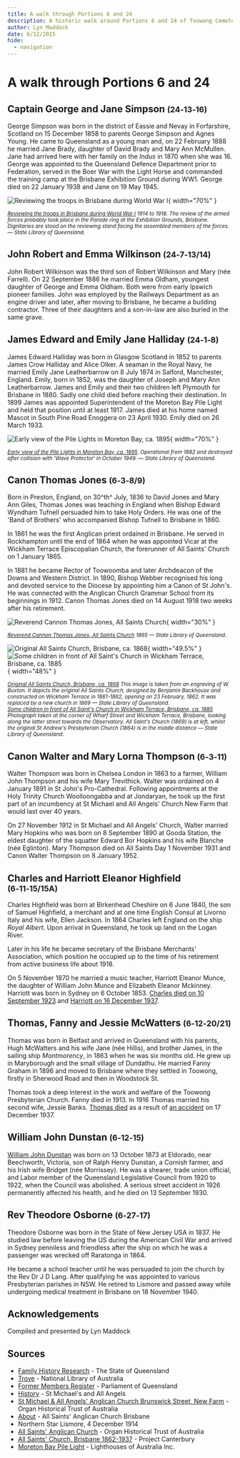 ```yaml
---
title: A walk through Portions 6 and 24
description: A historic walk around Portions 6 and 24 of Toowong Cemetery
author: Lyn Maddock
date: 6/12/2015
hide:
  - navigation
---
```


# A walk through Portions 6 and 24  

<!--
Introduction

???+ directions "Directions" 

    Starting point
    Walking directions to first headstone... is the grave of...
    
    ![](../assets/404.png){ width="15%" }
-->

## Captain George and Jane Simpson <small>(24‑13‑16)</small>

George Simpson was born in the district of Eassie and Nevay in Forfarshire, Scotland on 15 December 1858 to parents George Simpson and Agnes Young. He came to Queensland as a young man and, on 22 February 1888 he married Jane Brady, daughter of David Brady and Mary Ann McMullen. Jane had arrived here with her family on the *Indus* in 1870 when she was 16. George was appointed to the Queensland Defence Department prior to Federation, served in the Boer War with the Light Horse and commanded the training camp at the Brisbane Exhibition Ground during WW1. George died on 22 January 1938 and Jane on 19 May 1945.

![Reviewing the troops in Brisbane during World War I](../assets/reviewing-the-troops.jpg){ width="70%" }  

*<small>[Reviewing the troops in Brisbane during World War I](http://onesearch.slq.qld.gov.au/permalink/f/1upgmng/slq_alma21220035150002061) 1914 to 1918. The review of the armed forces probably took place in the Parade ring at the Exhibition Grounds, Brisbane. Dignitaries are stood on the reviewing stand facing the assembled members of the forces. — State Library of Queensland.</small>*

<!--
??? directions "Directions" 

    Walking directions to next headstone... is the grave of...
    
    ![](../assets/404.png){ width="15%" }
-->

## John Robert and Emma Wilkinson <small>(24‑7‑13/14)</small>

John Robert Wilkinson was the third son of Robert Wilkinson and Mary (née Farrell). On 22 September 1886 he married Emma Oldham, youngest daughter of George and Emma Oldham. Both were from early Ipswich pioneer families. John was employed by the Railways Department as an engine driver and later, after moving to Brisbane, he became a building contractor. Three of their daughters and a son-in-law are also buried in the same grave.

## James Edward and Emily Jane Halliday <small>(24‑1‑8)</small>

James Edward Halliday was born in Glasgow Scotland in 1852 to parents James Crow Halliday and Alice Olker. A seaman in the Royal Navy, he married Emily Jane Leatherbarrow on 8 July 1874 in Salford, Manchester, England. Emily, born in 1852, was the daughter of Joseph and Mary Ann Leatherbarrow. James and Emily and their two children left Plymouth for Brisbane in 1880. Sadly one child died before reaching their destination. In 1899 James was appointed Superintendent of the Moreton Bay Pile Light and held that position until at least 1917. James died at his home named Mascot in South Pine Road Enoggera on 23 April 1930. Emily died on 26 March 1933.

![Early view of the Pile Lights in Moreton Bay, ca. 1895](../assets/moreton-bay-pile-lights.jpg){ width="70%" }  

*<small>[Early view of the Pile Lights in Moreton Bay, ca. 1895](http://onesearch.slq.qld.gov.au/permalink/f/1upgmng/slq_alma21220381070002061). Operational from 1882 and destroyed after collision with 'Wave Protector' in October 1949. — State Library of Queensland.</small>*

## Canon Thomas Jones <small>(6‑3‑8/9)</small>

Born in Preston, England, on 30^th^ July, 1836 to David Jones and Mary Ann Giles, Thomas Jones was teaching in England when Bishop Edward Wyndham Tufnell persuaded him to take Holy Orders. He was one of the 'Band of Brothers' who accompanied Bishop Tufnell to Brisbane in 1860. 

In 1861 he was the first Anglican priest ordained in Brisbane. He served in Rockhampton until the end of 1864 when he was appointed Vicar at the Wickham Terrace Episcopalian Church, the forerunner of All Saints' Church on 1 January 1865. 

In 1881 he became Rector of Toowoomba and later Archdeacon of the Downs and Western District. In 1890, Bishop Webber recognised his long and devoted service to the Diocese by appointing him a Canon of St John's. He was connected with the Anglican Church Grammar School from its beginnings in 1912. Canon Thomas Jones died on 14 August 1918 two weeks after his retirement.

![Reverend Cannon Thomas Jones, All Saints Church](../assets/canon-thomas-jones.jpg){ width="30%" }  

*<small>[Reverend Cannon Thomas Jones, All Saints Church](http://onesearch.slq.qld.gov.au/permalink/f/1upgmng/slq_alma21220132750002061) 1865 — State Library of Queensland.</small>*


![Original All Saints Church, Brisbane, ca. 1868](../assets/original-all-saints-church.jpg){ width="49.5%" } ![Some children in front of All Saint's Church in Wickham Terrace, Brisbane, ca. 1885](../assets/all-saints-church.jpg){ width="48%" }  

*<small>[Original All Saints Church, Brisbane, ca. 1868](http://onesearch.slq.qld.gov.au/permalink/f/1upgmng/slq_alma21220196940002061) This image is taken from an engraving of W. Buxton. It depicts the original All Saints Church, designed by Benjamin Backhouse and constructed on Wickham Terrace in 1861-1862, opening on 23 February, 1862. It was replaced by a new church in 1869 — State Library of Queensland.</small>* <br>
*<small>[Some children in front of All Saint's Church in Wickham Terrace, Brisbane, ca. 1885](http://onesearch.slq.qld.gov.au/permalink/f/1upgmng/slq_alma21219373780002061) Photograph taken at the corner of Wharf Street and Wickham Terrace, Brisbane, looking along the latter street towards the Observatory. All Saint's Church (1869) is at left, whilst the original St Andrew's Presbyterian Church (1864) is in the middle distance — State Library of Queensland.</small>*

## Canon Walter and Mary Lorna Thompson <small>(6‑3‑11)</small>

Walter Thompson was born in Chelsea London in 1863 to a farmer, William John Thompson and his wife Mary Trevithick. Walter was ordained on 4 January 1891 in St John's Pro-Cathedral. Following appointments at the Holy Trinity Church Woolloongabba and at Jondaryan, he took up the first part of an incumbency at St Michael and All Angels' Church New Farm that would last over 40 years. 

On 27 November 1912 in St Michael and All Angels' Church, Walter married Mary Hopkins who was born on 8 September 1890 at Gooda Station, the eldest daughter of the squatter Edward Bor Hopkins and his wife Blanche (née Eglinton). Mary Thompson died on All Saints Day 1 November 1931 and Canon Walter Thompson on 8 January 1952.

<!--
![Holy Trinity Church of England at Woolloongabba, 1949](../assets/holy-trinity-church-of-england-woolloongabba.jpg){ width="70%" }  

*<small>[Holy Trinity Church of England at Woolloongabba, 1949](http://onesearch.slq.qld.gov.au/permalink/f/1upgmng/slq_alma21219189770002061) — State Library of Queensland.</small>*
-->


## Charles and Harriott Eleanor Highfield <small>(6‑11‑15/15A)</small>

Charles Highfield was born at Birkenhead Cheshire on 6 June 1840, the son of Samuel Highfield, a merchant and at one time English Consul at Livorno Italy and his wife, Ellen Jackson. In 1864 Charles left England on the ship *Royal Albert*. Upon arrival in Queensland, he took up land on the Logan River. 

Later in his life he became secretary of the Brisbane Merchants' Association, which position he occupied up to the time of his retirement from active business life about 1918. 

On 5 November 1870 he married a music teacher, Harriott Eleanor Munce, the daughter of William John Munce and Elizabeth Eleanor Mckinney. Harriott was born in Sydney on 6 October 1853. [Charles died on 10 September 1923](https://trove.nla.gov.au/newspaper/article/178411902) and [Harriott on 16 December 1937](https://trove.nla.gov.au/newspaper/article/184106204).

## Thomas, Fanny and Jessie McWatters <small>(6‑12‑20/21)</small>

Thomas was born in Belfast and arrived in Queensland with his parents, Hugh McWatters and his wife Jane (née Hillis), and brother James, in the sailing ship *Montmorency*, in 1863 when he was six months old. He grew up in Maryborough and the small village of Dundathu. He married Fanny Graham in 1896 and moved to Brisbane where they settled in Toowong, firstly in Sherwood Road and then in Woodstock St.

Thomas took a deep interest in the work and welfare of the Toowong Presbyterian Church. Fanny died in 1913. In 1916 Thomas married his second wife, Jessie Banks. [Thomas died](https://trove.nla.gov.au/newspaper/article/184103941) as a result of [an accident](https://trove.nla.gov.au/newspaper/article/37921425) on 17 December 1937.


## William John Dunstan <small>(6‑12‑15)</small>

[William John Dunstan](https://adb.anu.edu.au/biography/dunstan-william-john-6060) was born on 13 October 1873 at Eldorado, near Beechworth, Victoria, son of Ralph Henry Dunstan, a Cornish farmer, and his Irish wife Bridget (née Morrissey). He was a shearer, trade union official, and Labor member of the Queensland Legislative Council from 1920 to 1922, when the Council was abolished. A serious street accident in 1926 permanently affected his health, and he died on 13 September 1930.


## Rev Theodore Osborne <small>(6‑27‑17)</small>

Theodore Osborne was born in the State of New Jersey USA in 1837. He studied law before leaving the US during the American Civil War and arrived in Sydney penniless and friendless after the ship on which he was a passenger was wrecked off Raratonga in 1864. 

He became a school teacher until he was persuaded to join the church by the Rev Dr J D Lang. After qualifying he was appointed to various Presbyterian parishes in NSW. He retired to Lismore and passed away while undergoing medical treatment in Brisbane on 18 November 1940.


## Acknowledgements

Compiled and presented by Lyn Maddock

## Sources

- [Family History Research](https://www.familyhistory.bdm.qld.gov.au) - The State of Queensland
- [Trove](https://trove.nla.gov.au) - National Library of Australia
- [Former Members Register](https://www.parliament.qld.gov.au/Members/Former-Members/Former-Members-Register) - Parliament of Queensland
- [History](https://stmichaelsnewfarm.org.au/publications/history) - St Michael's and All Angels
- [St Michael & All Angels' Anglican Church Brunswick Street, New Farm](https://www.ohta.org.au/organs/organs/NewFarmAng.html) - Organ Historical Trust of Australia
- [About](https://www.allsaintsbrisbane.com/about-1) <!-- www.allsaintsbrisbane.com/about_all_saints --> - All Saints' Anglican Church Brisbane
- Northern Star Lismore, 4 December 1914 
- [All Saints' Anglican Church](https://www.ohta.org.au/confs/Qld/WickhamTerrace.html) - Organ Historical Trust of Australia
- [All Saints' Church, Brisbane 1862-1937](http://anglicanhistory.org/aus/wickham_kissick1937/03.html) - Project Canterbury
- [Moreton Bay Pile Light](https://lighthouses.org.au/qld/moreton-bay-pile-light/) <!--, www.lighthouses.org.au/lights/QLD/Moreton%20Bay/Moreton%20Bay.htm --> - Lighthouses of Australia Inc. 

<!--
<div class="noprint" markdown="1">

## Brochure

**[Download this walk](../assets/guides/portion5-part2.pdf)** - designed to be printed and folded in half to make an A5 brochure.

</div>
-->
